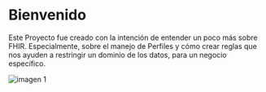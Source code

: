 # Bienvenido

Este Proyecto fue creado con la intención de entender un poco más sobre FHIR. Especialmente, sobre el manejo de Perfiles y cómo crear reglas que nos ayuden a restringir un dominio de los datos, para un negocio específico.

![imagen 1](./FHIR-Architecture-CDR-interaction.png)